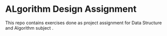 # ALgorithm Design Assignment
This repo contains exercises done as  project assignment for  Data Structure and Algorithm subject .
